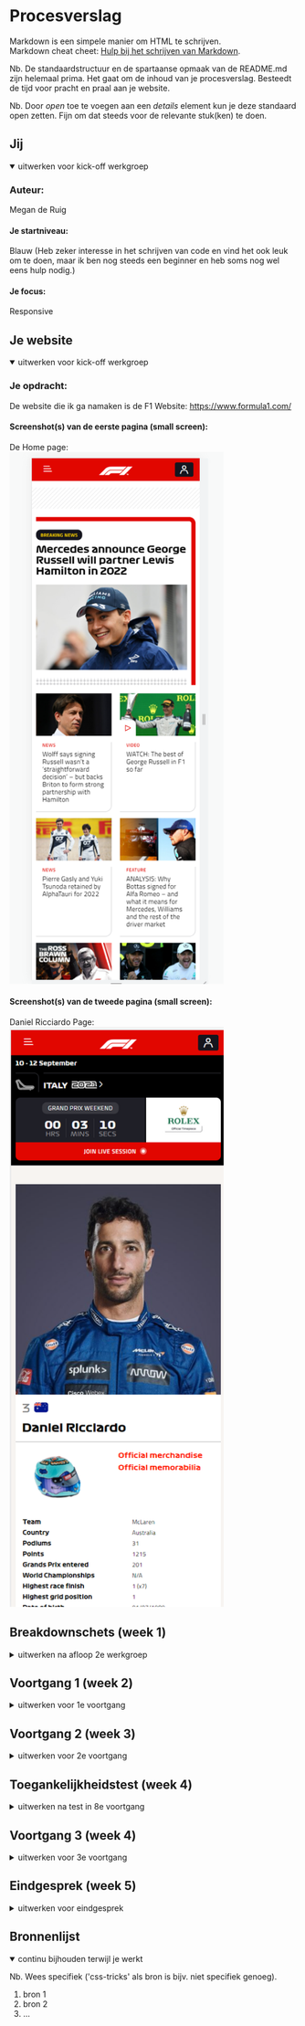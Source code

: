 # Procesverslag
Markdown is een simpele manier om HTML te schrijven.  
Markdown cheat cheet: [Hulp bij het schrijven van Markdown](https://github.com/adam-p/markdown-here/wiki/Markdown-Cheatsheet).

Nb. De standaardstructuur en de spartaanse opmaak van de README.md zijn helemaal prima. Het gaat om de inhoud van je procesverslag. Besteedt de tijd voor pracht en praal aan je website.

Nb. Door *open* toe te voegen aan een *details* element kun je deze standaard open zetten. Fijn om dat steeds voor de relevante stuk(ken) te doen.





## Jij

<details open>
<summary>uitwerken voor kick-off werkgroep</summary>

### Auteur:
Megan de Ruig

#### Je startniveau:
Blauw (Heb zeker interesse in het schrijven van code en vind het ook leuk om te doen, maar ik ben nog steeds een beginner en heb soms nog wel eens hulp nodig.)

#### Je focus:
Responsive
 
</details>





## Je website

<details open>
<summary>uitwerken voor kick-off werkgroep</summary>

### Je opdracht:
De website die ik ga namaken is de F1 Website: https://www.formula1.com/

#### Screenshot(s) van de eerste pagina (small screen): 
De Home page:  
<img src="images/F1Home.png" width="375px" alt="De home page van de officiële F1 website.">

#### Screenshot(s) van de tweede pagina (small screen):
Daniel Ricciardo Page:
<img src="images/page2.png" width="375px" alt="De pagina van Daniel Riccardo.">
 
</details>





## Breakdownschets (week 1)

<details>
<summary>uitwerken na afloop 2e werkgroep</summary>

### de hele pagina: 
<img src="images/Breakdownschets.png" width="375px" alt="breakdown van de hele home pagina en de Daniel Riccardo Page">

### dynamisch deel (bijv menu): 
<img src="images/dummy-plaatje.jpg" width="375px" alt="breakdown van een dynamisch deel">

### wellicht nog een dynamisch deel (bijv filter): 
<img src="images/dummy-plaatje.jpg" width="375px" alt="breakdown van nog een dynamisch deel">

</details>





## Voortgang 1 (week 2)

<details>
<summary>uitwerken voor 1e voortgang</summary>

### Stand van zaken
Voor voortgangsgesprek 1 waren beide html pagina's af en was
er een begin van de header van de "daniel" page.


### Agenda voor meeting
samen met je groepje opstellen

| student 1      | student 2          | student 3    | student 4        |
| ---            | ---                | ---          | ---              |
| dit bespreken  | en dit             | en ik dit    | en dan ik dat    |
| en dat ook nog | dit als er tijd is | nog een punt | dit wil ik zeker |
| ...            | ...                | ...          | ...              |


### Verslag van meeting
hier na afloop snel de uitkomsten van de meeting vastleggen

- De "h's" moesten in de html opnieuw georderd worden aangezien ik meerdere h1's had gebruikt en dit uiteraard niet
de bedoeling was. Als gevolg hiervan moesten eigenlijk alle h tags aangepast worden.
- De nav moest in een ul gezet worden omdat dit er netter uitzag.
- Verder was de html goed op orde en zaten er geen classes/divs in wat erg goed was.
- Wat betreft de css waren de selectoren goed op orde en kreeg ik nog enkele tips
over hoe ik de header in elkaar zou kunnen zetten.

</details>





## Voortgang 2 (week 3)

<details>
<summary>uitwerken voor 2e voortgang</summary>

### Stand van zaken
De css voor de "daniel" page was volledig afgemaakt en compleet zodat er feedback
op gegeven kon worden. De css werkte echter wel alleen nog maar voor de Galaxy S5 (een mobile version)
waardoor het er op bijv. desktop nog niet goed uitzag. Kortom de responsive kant was nog niet af. 


### Agenda voor meeting
samen met je groepje opstellen

| student 1      | student 2          | student 3    | student 4        |
| ---            | ---                | ---          | ---              |
| dit bespreken  | en dit             | en ik dit    | en dan ik dat    |
| en dat ook nog | dit als er tijd is | nog een punt | dit wil ik zeker |
| ...            | ...                | ...          | ...              |


### Verslag van meeting
hier na afloop snel de uitkomsten van de meeting vastleggen

- CSS OPSCHONEN: In de css was enorm veel gebruik gemaakt van position absolute/relative, dit moet
veranderd worden omdat het er responsive niet goed uitziet en er allerlei items
willekeurig op de pagina zweven.
- Er moet gebruik worden gemaakt van Flexbox voor de header zodat deze ook responsive er goed uitziet.

</details>





## Toegankelijkheidstest (week 4)

<details>
<summary>uitwerken na test in 8e voortgang</summary>

### Bevindingen
Lijst met je bevindingen die in de test naar voren kwamen:

#### Titel eerste bevinding
Hier korte omschrijving (met indien nodig een afbeelding)

Hier een omschrijving van hoe het opgelost kan worden (met indien nodig een afbeelding)


#### Titel tweede bevinding. 
Hier korte omschrijving (met indien nodig een afbeelding)

Hier een omschrijving van hoe het opgelost kan worden (met indien nodig een afbeelding)


#### Titel volgende bevinding. 
Hier korte omschrijving (met indien nodig een afbeelding)

Hier een omschrijving van hoe het opgelost kan worden (met indien nodig een afbeelding)


#### Titel nog een bevinding. 
Hier korte omschrijving (met indien nodig een afbeelding)

Hier een omschrijving van hoe het opgelost kan worden (met indien nodig een afbeelding)

</details>





## Voortgang 3 (week 4)

<details>
<summary>uitwerken voor 3e voortgang</summary>

### Stand van zaken
hier dit ging goed & dit was lastig (neem ook screenshots op van delen van je website en code)


### Agenda voor meeting
samen met je groepje opstellen

| student 1      | student 2          | student 3    | student 4        |
| ---            | ---                | ---          | ---              |
| dit bespreken  | en dit             | en ik dit    | en dan ik dat    |
| en dat ook nog | dit als er tijd is | nog een punt | dit wil ik zeker |
| ...            | ...                | ...          | ...              |


### Verslag van meeting
hier na afloop snel de uitkomsten van de meeting vastleggen

- punt 1
- punt 2
- nog een punt
- ...

</details>





## Eindgesprek (week 5)

<details>
<summary>uitwerken voor eindgesprek</summary>

### Stand van zaken
hier dit ging goed & dit was lastig (neem ook screenshots op van delen van je website en code)

### Screenshot(s)

hier screenshot(s) van je eindresultaat

</details>





## Bronnenlijst

<details open>
<summary>continu bijhouden terwijl je werkt</summary>

Nb. Wees specifiek ('css-tricks' als bron is bijv. niet specifiek genoeg).

1. bron 1
2. bron 2
3. ...

</details>